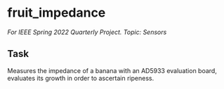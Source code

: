 # fruit_impedance

*For IEEE Spring 2022 Quarterly Project. Topic: Sensors*

## Task
Measures the impedance of a banana with an AD5933 evaluation board, evaluates its growth in order to ascertain ripeness.
